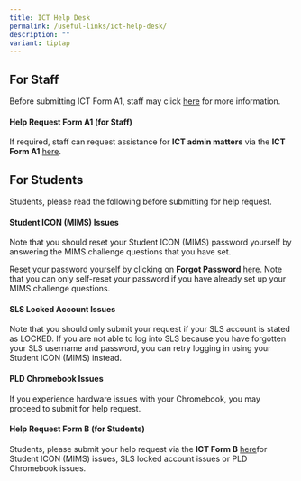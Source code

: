 ```yaml
---
title: ICT Help Desk
permalink: /useful-links/ict-help-desk/
description: ""
variant: tiptap
---
```

<h2>For Staff</h2>
<p>Before submitting ICT Form A1, staff may click <a href="/files/Sch_Web_DSS_Info_Directory_for_Staff.pdf" rel="noopener noreferrer nofollow" target="_blank">here</a> for more
information.</p>
<h4><strong>Help Request Form A1 (for Staff)</strong></h4>
<p>If required, staff can request assistance for <strong>ICT admin matters</strong> via
the <strong>ICT Form A1</strong>  <a href="https://forms.moe.edu.sg/forms/Jb1xwv" rel="noopener noreferrer nofollow" target="_blank">here</a>.</p>
<h2>For Students</h2>
<p>Students, please read the following before submitting for help request.</p>
<h4><strong>Student ICON (MIMS) Issues</strong></h4>
<p>Note that you should reset your Student ICON (MIMS) password yourself
by answering the MIMS challenge questions that you have set.</p>
<p>Reset your password yourself by clicking on <strong>Forgot Password</strong> 
<a href="https://idp.mims.moe.gov.sg/nidp//app/login" rel="noopener noreferrer nofollow" target="_blank">here</a>. Note that you can only self-reset your password if you have
already set up your MIMS challenge questions.</p>
<h4><strong>SLS Locked Account Issues</strong></h4>
<p>Note that you should only submit your request if your SLS account is stated
as LOCKED. If you are not able to log into SLS because you have forgotten
your SLS username and password, you can retry logging in using your Student
ICON (MIMS) instead.</p>
<h4><strong>PLD Chromebook Issues</strong></h4>
<p>If you experience hardware issues with your Chromebook, you may proceed
to submit for help request.</p>
<h4><strong>Help Request Form B (for Students)</strong></h4>
<p>Students, please submit your help request via the <strong>ICT Form B</strong> 
<a href="https://forms.moe.edu.sg/forms/JAnG8o" rel="noopener noreferrer nofollow" target="_blank">here</a>for Student ICON (MIMS) issues, SLS locked account issues or PLD
Chromebook issues.</p>